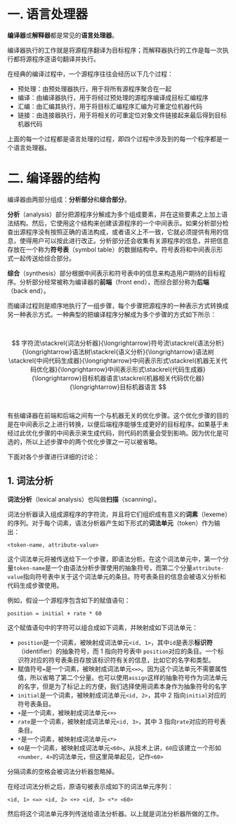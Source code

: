 # 一. 语言处理器

**编译器**或**解释器**都是常见的**语言处理器**。

编译器执行的工作就是将源程序翻译为目标程序；而解释器执行的工作是每一次执行都将源程序逐语句翻译并执行。

在经典的编译过程中，一个源程序往往会经历以下几个过程：

- 预处理：由预处理器执行，用于将所有源程序聚合在一起
- 编译：由编译器执行，用于将经过预处理的源程序编译成目标汇编程序
- 汇编：由汇编其执行，用于将目标汇编程序汇编为可重定位机器代码
- 链接：由连接器执行，用于将相关的可重定位对象文件链接起来最后得到目标机器代码

上面的每一个过程都是语言处理的过程，即四个过程中涉及到的每一个程序都是一个语言处理器。



# 二. 编译器的结构

编译器由两部分组成：**分析部分**和**综合部分**。

**分析**（analysis）部分把源程序分解成为多个组成要素，并在这些要素之上加上语法结构。然后，它使用这个结构来创建该源程序的一个中间表示。如果分析部分检查出源程序没有按照正确的语法构成，或者语义上不一致，它就必须提供有用的信息，使得用户可以按此进行改正。分析部分还会收集有关源程序的信息，并把信息存放在一个称为**符号表**（symbol table）的数据结构中。符号表将和中间表示形式一起传送给综合部分。

**综合**（synthesis）部分根据中间表示和符号表中的信息来构造用户期待的目标程序。分析部分经常被称为编译器的**前端**（front end），而综合部分称为**后端**（back end）。

而编译过程则是顺序地执行了一组步骤，每个步骤把源程序的一种表示方式转换成另一种表示方式。一种典型的把编译程序分解成为多个步骤的方式如下所示：

<br />


$$
字符流\stackrel{词法分析器}{\longrightarrow}符号流\stackrel{语法分析}{\longrightarrow}语法树\stackrel{语义分析}{\longrightarrow}语法树\stackrel{中间代码生成器}{\longrightarrow}中间表示形式\stackrel{机器无关代码优化器}{\longrightarrow}中间表示形式\stackrel{代码生成器}{\longrightarrow}目标机器语言\stackrel{机器相关代码优化器}{\longrightarrow}目标机器语言
$$




<br />

有些编译器在前端和后端之间有一个与机器无关的优化步骤。这个优化步骤的目的是在中间表示之上进行转换，以便后端程序能够生成更好的目标程序。如果基于未经过此优化步骤的中间表示来生成代码，则代码的质量会受到影响。因为优化是可选的，所以上述步骤中的两个优化步骤之一可以被省略。

下面对各个步骤进行详细的讨论：

## 1. 词法分析

**词法分析**（lexical analysis）也叫做**扫描**（scanning）。

词法分析器读入组成源程序的字符流，并且将它们组织成有意义的**词素**（lexeme）的序列。对于每个词素，语法分析器产生如下形式的**词法单元**（token）作为输出：

```
<token-name, attribute-value>
```

这个词法单元将被传送给下一个步骤，即语法分析。在这个词法单元中，第一个分量`token-name`是一个由语法分析步骤使用的抽象符号，而第二个分量`attribute-value`指向符号表中关于这个词法单元的条目。符号表条目的信息会被语义分析和代码生成步骤使用。

例如，假设一个源程序包含如下的赋值语句：

```
position = initial + rate * 60
```

这个赋值语句中的字符可以组合成如下词素，并映射成如下词法单元：

- `position`是一个词素，被映射成词法单元`<id, 1>`，其中`id`是表示**标识符**（identifier）的抽象符号，而 1 指向符号表中 `position`对应的条目。一个标识符对应的符号表条目存放该标识符有关的信息，比如它的名字和类型。
- 赋值符号`=`是一个词素，被映射成词法单元`<=>`。因为这个词法单元不需要属性值，所以省略了第二个分量。也可以使用`assign`这样的抽象符号作为词法单元的名字，但是为了标记上的方便，我们选择使用词素本身作为抽象符号的名字
- `initial`是一个词素，被映射成词法单元`<id, 2>`，其中 2 指向`initial`对应的符号表条目。
- `+`是一个词素，被映射成词法单元`<+>`
- `rate`是一个词素，被映射成词法单元`<id, 3>`，其中 3 指向`rate`对应的符号表条目。
- `*`是一个词素，被映射成词法单元`<*>`
- `60`是一个词素，被映射成词法单元`<60>`。从技术上讲，`60`应该建立一个形如`<number, 4>`的词法单元，但这里简单起见，记作`<60>`

分隔词素的空格会被词法分析器忽略掉。

在经过词法分析之后，原语句被表示成如下的词法单元序列：

```
<id, 1> <=> <id, 2> <+> <id, 3> <*> <60>
```

然后将这个词法单元序列传送给语法分析器。以上就是词法分析器所做的工作。